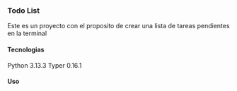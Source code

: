 ### Todo List

Este es un proyecto con el proposito de crear una lista de tareas pendientes en la terminal

#### Tecnologias

 Python 3.13.3
 Typer 0.16.1

#### Uso
